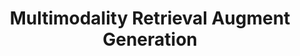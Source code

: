 ---
categories: [ai]
title: "Multimodality Retrieval Augment Generation"
external_link: "https://medium.com/@shivamarora1/multimodality-rag-mrag-extract-store-and-retrieve-visual-data-diagrams-images-from-document-dd47b1892dc8"
---